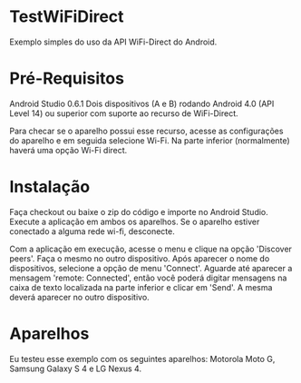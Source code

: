 TestWiFiDirect
==============

Exemplo simples do uso da API WiFi-Direct do Android.

Pré-Requisitos
==============
Android Studio 0.6.1
Dois dispositivos (A e B) rodando Android 4.0 (API Level 14) ou superior com suporte ao recurso de WiFi-Direct.

Para checar se o aparelho possui esse recurso, acesse as configurações do aparelho e em seguida selecione Wi-Fi. Na parte inferior (normalmente) haverá uma opção Wi-Fi direct.

Instalação
==========
Faça checkout ou baixe o zip do código e importe no Android Studio.
Execute a aplicação em ambos os aparelhos. Se o aparelho estiver conectado a alguma rede wi-fi, desconecte.

Com a aplicação em execução, acesse o menu e clique na opção 'Discover peers'. Faça o mesmo no outro dispositivo.
Após aparecer o nome do dispositivos, selecione a opção de menu 'Connect'.
Aguarde até aparecer a mensagem 'remote: Connected', então você poderá digitar mensagens na caixa de texto localizada na parte inferior e clicar em 'Send'.
A mesma deverá aparecer no outro dispositivo.

Aparelhos
=========
Eu testeu esse exemplo com os seguintes aparelhos: Motorola Moto G, Samsung Galaxy S 4 e LG Nexus 4.
